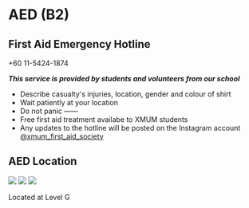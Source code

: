 # AED (B2)

## First Aid Emergency Hotline

+60 11-5424-1874

**_This service is provided by students and volunteers from our school_**

- Describe casualty's injuries, location, gender and colour of shirt
- Wait patiently at your location
- Do not panic
  ——
- Free first aid treatment availabe to XMUM students
- Any updates to the hotline will be posted on the Instagram account [@xmum_first_aid_society](https://www.instagram.com/xmum_first_aid_society/)

## AED Location

<div class="image-slide">
<img src="https://img.xmummap.com/11_AED_B2%20%281%29.webp" />
<img src="https://img.xmummap.com/11_AED_B2%20%282%29.webp" />
<img src="https://img.xmummap.com/11_AED_B2%20%283%29.webp" />
</div>

Located at Level G
